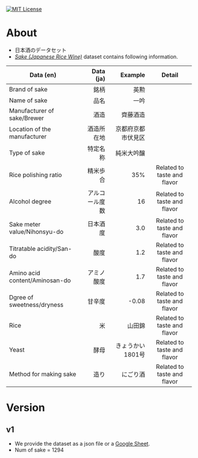 [![MIT License](http://img.shields.io/badge/license-MIT-blue.svg?style=flat)](LICENSE.txt)

# About
- 日本酒のデータセット
- [*Sake (Japanese Rice Wine)*](https://en.wikipedia.org/wiki/Sake) dataset contains following information.

| Data (en) | Data (ja) | Example | Detail |
|--------------------------------|---------------:|-------------------:|:---------------------------:|
| Brand of sake | 銘柄 | 英勲 |  |
| Name of sake | 品名 | 一吟 |  |
| Manufacturer of sake/Brewer | 酒造 | 齊藤酒造 |  |
| Location of the manufacturer | 酒造所在地 | 京都府京都市伏見区 |  |
| Type of sake | 特定名称 | 純米大吟醸 |  |
| Rice polishing ratio | 精米歩合 | 35% | Related to taste and flavor |
| Alcohol degree | アルコール度数 | 16 | Related to taste and flavor |
| Sake meter value/Nihonsyu-do | 日本酒度 | 3.0 | Related to taste and flavor |
| Titratable acidity/San-do | 酸度 | 1.2 | Related to taste and flavor |
| Amino acid content/Aminosan-do | アミノ酸度 | 1.7 | Related to taste and flavor |
| Dgree of sweetness/dryness | 甘辛度 | -0.08 | Related to taste and flavor |
| Rice | 米 | 山田錦 | Related to taste and flavor |
| Yeast | 酵母 | きょうかい1801号 | Related to taste and flavor |
| Method for making sake | 造り | にごり酒 | Related to taste and flavor |
  

# Version
## v1
- We provide the dataset as a json file or a [Google Sheet](https://docs.google.com/spreadsheets/d/1O46CJxzCWOEK2akm5HRWcs1kK6k-aDStZ_yauIqxyvs/edit?usp=sharing).
- Num of sake = 1294
